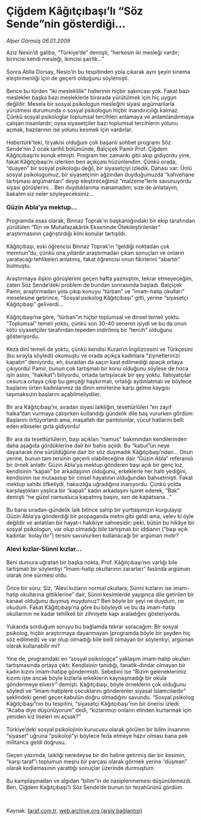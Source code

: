 # Çiğdem Kâğıtçıbaşı’lı “Söz Sende”nin gösterdiği...

*Alper Görmüş 06.01.2009*

<div class="taraf_structure_2col_1zq">
<div class="margen_n">



 <p>Aziz Nesin’di galiba, “Türkiye’de” demişti, “herkesin iki mesleği vardır; birincisi kendi mesleği, ikincisi şairlik...” <br/><br/>Sonra Atilla Dorsay, Nesin’in bu tespitinden yola çıkarak aynı şeyin sinema eleştirmenliği için de geçerli olduğunu söylemişti. <br/><br/>Bence bu türden “iki mesleklilik” hallerinin hiçbir sakıncası yok. Fakat bazı meslekler başka bazı mesleklerle birarada yürütülmek için hiç uygun değildir. Mesela bir sosyal psikologun mesleğini siyasi argümanlarla yürütmesi durumunda o sosyal psikologun hiçbir inandırıcılığı kalmaz. Çünkü sosyal psikologlar toplumsal tercihleri anlamaya ve anlamlandırmaya çalışan insanlardır; oysa siyasetçiler bazı toplumsal tercihlerin yolunu açmak, bazılarının ise yolunu kesmek için vardırlar.<i> <br/><br/>Habertürk</i>’teki, tiryakisi olduğum çok başarılı sohbet programı Söz Sende’nin 2 ocak tarihli bölümünde, Balçiçek Pamir Prof. Çiğdem Kâğıtçıbaşı’nı konuk etmişti. Program her zamanki gibi akıp gidiyordu yine, fakat Kâğıtçıbaşı’nı izlerken ben açıkçası hüzünlendim. Çünkü orada, “duayen” bir sosyal psikologu değil, bir siyasetçiyi izledik. Dahası var: Ünlü sosyal psikologumuz, bir siyasetçinin ağzından duyduğumuzda “kahvehane tartışması argümanları” deyip eleştireceğimiz “malzeme”lerle savunuyordu siyasi görüşlerini... Ben duyduklarıma inanamadım; size de anlatayım, bakalım siz neler söyleyeceksiniz... <b><br/><br/><font size="3">Güzin Abla’ya mektup...</font></b> <br/><br/>Programda esas olarak, Binnaz Toprak’ın başkanlığındaki bir ekip tarafından yürütülen “Din ve Muhafazakârlık Ekseninde Ötekileştirilenler” araştırmasının çağrıştırdığı kimi konular tartışıldı. <br/><br/>Kâğıtçıbaşı, eski öğrencisi Binnaz Toprak’ın “geldiği noktadan çok memnun”du, çünkü ona yıllardır araştırmadan çıkan sonuçları ve onların yaratacağı tehlikeleri anlatmış, fakat öğrencisi onun fikirlerini “abartılı” bulmuştu. <br/><br/>Araştırmaya ilişkin görüşlerimi geçen hafta yazmıştım, tekrar etmeyeceğim, zaten Söz Sende’deki problem de bundan sonrasında başladı. Balçiçek Pamir, araştırmadan yola çıkıp konuyu “türban” ve “imam-hatip okulları” meselesine getirince, “Sosyal psikolog Kâğıtçıbaşı” gitti, yerine “siyasetçi Kâğıtçıbaşı” geliverdi... <br/><br/>Kâğıtçıbaşı’na göre, “türban”ın hiçbir toplumsal ve dinsel temeli yoktu. “Toplumsal” temeli yoktu, çünkü son 30-40 senenin işiydi ve bu da onun kötü siyasetçiler tarafından tepeden indirilmiş bir “tercih” olduğunu gösteriyordu. <br/><br/>Keza dinî temeli de yoktu, çünkü kendisi Kuran’ın İngilizcesini ve Türkçesini (bu sırayla söyledi) okumuştu ve orada açıkça kadınlara “ziynetlerinizi kapatın” deniyordu, eh, buradan da saçın kast edilmediği apaçık ortaya çıkıyordu! Pamir, bunun çok tartışmalı bir konu olduğunu söylese de hoca işin aslını, “hakikat”ı biliyordu, ortada tartışılacak bir şey yoktu. İlahiyatçılar cesurca ortaya çıkıp bu gerçeği haykırmalı, ortalığı aydınlatmalı ve böylece başlarını örten kadınlarımız da dinin emirlerine karşı gelme kaygısı taşımaksızın başlarını açabilmeliydiler. <br/><br/>Bir ara Kâğıtçıbaşı’nı, sıradan siyasi laikliğin, tesettürlüleri “en zayıf halka”dan vurmaya çalışırken kullandığı gündelik dile baş vururken gördüm: Başlarını örtüyorlardı ama, maşallah dar pantolonlar, vücut hatlarını belli eden elbiseler gırla gidiyordu! <br/><br/>Bir ara da tesettürlülerin, başı açıkları “namus” bakımından kendilerinden daha aşağıda gördüklerine dair bir bahis açıldı. Bu “kabul”ün neye dayanarak öne sürüldüğüne dair bir söz duymadık Kâğıtçıbaşı’ndan... Onun yerine, bunun tam tersinin geçerli olabileceğine dair “Güzin Abla” referanslı bir örnek anlattı: Güzin Abla’ya mektup gönderen başı açık bir genç kız, kendisinin “kapalı” bir arkadaşının olduğunu, erkeklerle her haltı yediğini, kendisinin ise mutaassıp bir cinsel hayatının olduğundan bahsetmişti. Fakat mektup sahibi öfkeliydi, haksızlığa uğradığına inanıyordu. Çünkü yolda karşılaştıkları yaşlıca bir “kapalı” kadın arkadaşını işaret ederek, “Bak” demişti “ne güzel namusluca kapatmış başını, sen de kapatsana...” <br/><br/>Bu bana sıradan-gündelik laik bilince sahip bir yurttaşımızın kurgulayıp Güzin Abla’ya gönderdiği bir propaganda metni gibi geldi ama, velev ki öyle değildir ve anlatılan bir hayat-ı hakikiye sahnesidir; peki, bütün bu hikâye bir sosyal psikologun, var olup olmadığı bile tartışmalı bir iddianın (“başı açık kadınlar ‘kolay’dır”) tersini savunurken kullanacağı bir argüman mıdır?<b> <br/><br/><font size="3">Alevi kızlar-Sünni kızlar...</font></b><font size="3"> <br/></font><br/>Beni dumura uğratan bir başka nokta, Prof. Kâğıtçıbaşı’nın varlığı bile tartışmalı bir söylentiyi “İmam-hatip okullarının zararları” faslında argüman olarak öne sürmesi oldu. <br/><br/>Önce bir soru: Siz, “Alevi kızların normal okullara, Sünni kızların ise imam-hatip okullarına gittiklerine” dair, Sünni kesimlerde yaygınca dile getirilen bir kanaat olduğunu duymuş muydunuz? Ben böyle bir şeyi ne duydum, ne okudum. Fakat Kâğıtçıbaşı’na göre bu böyleydi ve bu da imam-hatip okullarının ne kadar tehlikeli bir zihniyete kapı araladığını gösteriyordu. <br/><br/>Yukarıda sorduğum soruyu bu bağlamda tekrar soracağım: Bir sosyal psikolog, hiçbir araştırmaya dayanmayan (programda böyle bir şeyden hiç söz edilmedi) ve var olup olmadığı bile belli olmayan bir söylentiyi, argüman olarak kullanabilir mi? <br/><br/>Yine de, programdaki en “sosyal psikologça” yaklaşım imam-hatip okulları tartışmasında ortaya çıktı: Kendisinin tanıdığı, fanatik-dindar olmayan bir kadın kızını imam-hatipe göndermişti. Sebebini ise “Bizim geleneklerimiz kızımı işte ancak böyle kızlarla erkeklerin kaynaşmadığı bir okula göndermeye elverir” demişti. Kâğıtçıbaşı, böyle örneklerin çok olduğunu söyledi ve “İmam-hatiplere çocuklarını gönderenler siyasal İslamcılardır” şeklindeki genel geçer kabulün doğru olmadığını savundu. “Sosyal psikolog Kâğıtçıbaşı”nın bu tespitini, “siyasetçi Kâğıtçıbaşı”nın bir önerisi izledi: “Acaba diye düşünüyorum” dedi, “kızlarımızı onların elinden kurtarmak için yeniden kız liseleri mi açsak?” <br/><br/>Türkiye’deki sosyal psikolojinin kurucusu olarak görülen bir bilim insanının “siyaset” uğruna “psikoloji”yi böylece feda etmeye hazır olması bana pek militanca geldi doğrusu. <br/><br/>Geçen yazımda, laikliği neredeyse bir din haline getirmiş dar bir kesimin, “karşı taraf”ı toplumun meşru bir parçası olarak görmek yerine “düşman” olarak kodlamasının yarattığı sonuçlar üzerinde durmuştum. <br/><br/>Bu kamplaşmadan ve algıdan “bilim”in de nasiplenmemesi düşünülemezdi. Ben, Çiğdem Kağıtçıbaşı’lı Söz Sende’de bunun bir tezahürünü gördüm.</p>

<br/>


<div id="taraf_not">
</div>

</div>


</div>

Kaynak: [taraf.com.tr](http://www.taraf.com.tr:80/makale/3435.htm), [web.archive.org (arşiv bağlantısı)](http://web.archive.org/web/20090228203223/http://www.taraf.com.tr:80/makale/3435.htm)
